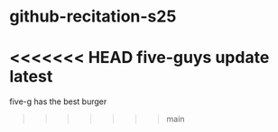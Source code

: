 # github-recitation-s25
<<<<<<< HEAD
five-guys update latest
=======
five-g has the best burger
>>>>>>> main
